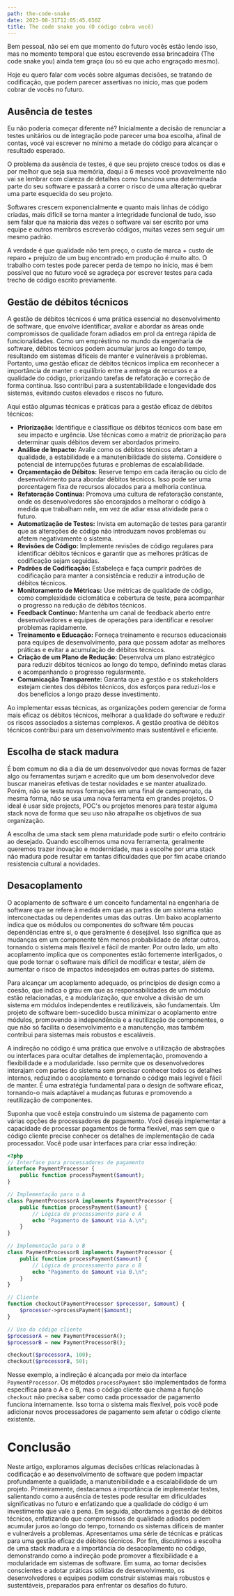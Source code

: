 ```yaml
---
path: the-code-snake
date: 2023-08-31T12:05:45.650Z
title: The code snake you (O código cobra você)
---
```

Bem pessoal, não sei em que momento do futuro vocês estão lendo isso, mas no momento temporal que estou escrevendo essa brincadeira (The code snake you) ainda tem graça (ou só eu que acho engraçado mesmo).

Hoje eu quero falar com vocês sobre algumas decisões, se tratando de codificação, que podem parecer assertivas no inicio, mas que podem cobrar de vocês no futuro.

## Ausência de testes

Eu não poderia começar diferente né? Inicialmente a decisão de renunciar a testes unitários ou de integração pode parecer uma boa escolha, afinal de contas, você vai escrever no mínimo a metade do código para alcançar o resultado esperado.

O problema da ausência de testes, é que seu projeto cresce todos os dias e por melhor que seja sua memória, daqui a 6 meses você provavelmente não vai se lembrar com clareza de detalhes como funciona uma determinada parte do seu software e passará a correr o risco de uma alteração quebrar uma parte esquecida do seu projeto.

Softwares crescem exponencialmente e quanto mais linhas de código criadas, mais difícil se torna manter a integridade funcional de tudo, isso sem falar que na maioria das vezes o software vai ser escrito por uma equipe e outros membros escreverão códigos, muitas vezes sem seguir um mesmo padrão.

A verdade é que qualidade não tem preço, o custo de marca + custo de reparo + prejuízo de um bug encontrado em produção é muito alto. O trabalho com testes pode parecer perda de tempo no início, mas é bem possível que no futuro você se agradeça por escrever testes para cada trecho de código escrito previamente. 

## Gestão de débitos técnicos

A gestão de débitos técnicos é uma prática essencial no desenvolvimento de software, que envolve identificar, avaliar e abordar as áreas onde compromissos de qualidade foram adiados em prol da entrega rápida de funcionalidades. Como um empréstimo no mundo da engenharia de software, débitos técnicos podem acumular juros ao longo do tempo, resultando em sistemas difíceis de manter e vulneráveis a problemas. Portanto, uma gestão eficaz de débitos técnicos implica em reconhecer a importância de manter o equilíbrio entre a entrega de recursos e a qualidade do código, priorizando tarefas de refatoração e correção de forma contínua. Isso contribui para a sustentabilidade e longevidade dos sistemas, evitando custos elevados e riscos no futuro.

Aqui estão algumas técnicas e práticas para a gestão eficaz de débitos técnicos:

* **Priorização:** Identifique e classifique os débitos técnicos com base em seu impacto e urgência. Use técnicas como a matriz de priorização para determinar quais débitos devem ser abordados primeiro.  
* **Análise de Impacto:** Avalie como os débitos técnicos afetam a qualidade, a estabilidade e a manutenibilidade do sistema. Considere o potencial de interrupções futuras e problemas de escalabilidade.
* **Orçamentação de Débitos:** Reserve tempo em cada iteração ou ciclo de desenvolvimento para abordar débitos técnicos. Isso pode ser uma porcentagem fixa de recursos alocados para a melhoria contínua.
* **Refatoração Contínua:** Promova uma cultura de refatoração constante, onde os desenvolvedores são encorajados a melhorar o código à medida que trabalham nele, em vez de adiar essa atividade para o futuro.
* **Automatização de Testes:** Invista em automação de testes para garantir que as alterações de código não introduzam novos problemas ou afetem negativamente o sistema.
* **Revisões de Código:** Implemente revisões de código regulares para identificar débitos técnicos e garantir que as melhores práticas de codificação sejam seguidas.
* **Padrões de Codificação:** Estabeleça e faça cumprir padrões de codificação para manter a consistência e reduzir a introdução de débitos técnicos.
* **Monitoramento de Métricas:** Use métricas de qualidade de código, como complexidade ciclomática e cobertura de teste, para acompanhar o progresso na redução de débitos técnicos.
* **Feedback Contínuo:** Mantenha um canal de feedback aberto entre desenvolvedores e equipes de operações para identificar e resolver problemas rapidamente.
* **Treinamento e Educação:** Forneça treinamento e recursos educacionais para equipes de desenvolvimento, para que possam adotar as melhores práticas e evitar a acumulação de débitos técnicos.
* **Criação de um Plano de Redução:** Desenvolva um plano estratégico para reduzir débitos técnicos ao longo do tempo, definindo metas claras e acompanhando o progresso regularmente.
* **Comunicação Transparente:** Garanta que a gestão e os stakeholders estejam cientes dos débitos técnicos, dos esforços para reduzi-los e dos benefícios a longo prazo desse investimento.

Ao implementar essas técnicas, as organizações podem gerenciar de forma mais eficaz os débitos técnicos, melhorar a qualidade do software e reduzir os riscos associados a sistemas complexos. A gestão proativa de débitos técnicos contribui para um desenvolvimento mais sustentável e eficiente.

## Escolha de stack madura

É﻿ bem comum no dia a dia de um desenvolvedor que novas formas de fazer algo ou ferramentas surjam e acredito que um bom desenvolvedor deve buscar maneiras efetivas de testar novidades e se manter atualizado. Porém, não se testa novas formações em uma final de campeonato, da mesma forma, não se usa uma nova ferramenta em grandes projetos. O ideal é usar side projects, POC's ou projetos menores para testar alguma stack nova de forma que seu uso não atrapalhe os objetivos de sua organização.

A﻿ escolha de uma stack sem plena maturidade pode surtir o efeito contrário ao desejado. Quando escolhemos uma nova ferramenta, geralmente queremos trazer inovação e modernidade, mas a escolhe por uma stack não madura pode resultar em tantas dificuldades que por fim acabe criando resistencia cultural a novidades.

## Desacoplamento

O acoplamento de software é um conceito fundamental na engenharia de software que se refere à medida em que as partes de um sistema estão interconectadas ou dependentes umas das outras. Um baixo acoplamento indica que os módulos ou componentes do software têm poucas dependências entre si, o que geralmente é desejável. Isso significa que as mudanças em um componente têm menos probabilidade de afetar outros, tornando o sistema mais flexível e fácil de manter. Por outro lado, um alto acoplamento implica que os componentes estão fortemente interligados, o que pode tornar o software mais difícil de modificar e testar, além de aumentar o risco de impactos indesejados em outras partes do sistema.

Para alcançar um acoplamento adequado, os princípios de design como a coesão, que indica o grau em que as responsabilidades de um módulo estão relacionadas, e a modularização, que envolve a divisão de um sistema em módulos independentes e reutilizáveis, são fundamentais. Um projeto de software bem-sucedido busca minimizar o acoplamento entre módulos, promovendo a independência e a reutilização de componentes, o que não só facilita o desenvolvimento e a manutenção, mas também contribui para sistemas mais robustos e escaláveis.

A indireção no código é uma prática que envolve a utilização de abstrações ou interfaces para ocultar detalhes de implementação, promovendo a flexibilidade e a modularidade. Isso permite que os desenvolvedores interajam com partes do sistema sem precisar conhecer todos os detalhes internos, reduzindo o acoplamento e tornando o código mais legível e fácil de manter. É uma estratégia fundamental para o design de software eficaz, tornando-o mais adaptável a mudanças futuras e promovendo a reutilização de componentes.

Suponha que você esteja construindo um sistema de pagamento com várias opções de processadores de pagamento. Você deseja implementar a capacidade de processar pagamentos de forma flexível, mas sem que o código cliente precise conhecer os detalhes de implementação de cada processador. Você pode usar interfaces para criar essa indireção:

```php
<?php
// Interface para processadores de pagamento
interface PaymentProcessor {
    public function processPayment($amount);
}

// Implementação para o A
class PaymentProcessorA implements PaymentProcessor {
    public function processPayment($amount) {
        // Lógica de processamento para o A
        echo "Pagamento de $amount via A.\n";
    }
}

// Implementação para o B
class PaymentProcessorB implements PaymentProcessor {
    public function processPayment($amount) {
        // Lógica de processamento para o B
        echo "Pagamento de $amount via B.\n";
    }
}

// Cliente
function checkout(PaymentProcessor $processor, $amount) {
    $processor->processPayment($amount);
}

// Uso do código cliente
$processorA = new PaymentProcessorA();
$processorB = new PaymentProcessorB();

checkout($processorA, 100);
checkout($processorB, 50);
```

﻿Nesse exemplo, a indireção é alcançada por meio da interface `PaymentProcessor`. Os métodos `processPayment` são implementados de forma específica para o A e o B, mas o código cliente que chama a função `checkout` não precisa saber como cada processador de pagamento funciona internamente. Isso torna o sistema mais flexível, pois você pode adicionar novos processadores de pagamento sem afetar o código cliente existente.

# Conclusão

Neste artigo, exploramos algumas decisões críticas relacionadas à codificação e ao desenvolvimento de software que podem impactar profundamente a qualidade, a manutenibilidade e a escalabilidade de um projeto. Primeiramente, destacamos a importância de implementar testes, salientando como a ausência de testes pode resultar em dificuldades significativas no futuro e enfatizando que a qualidade do código é um investimento que vale a pena. Em seguida, abordamos a gestão de débitos técnicos, enfatizando que compromissos de qualidade adiados podem acumular juros ao longo do tempo, tornando os sistemas difíceis de manter e vulneráveis a problemas. Apresentamos uma série de técnicas e práticas para uma gestão eficaz de débitos técnicos. Por fim, discutimos a escolha de uma stack madura e a importância do desacoplamento no código, demonstrando como a indireção pode promover a flexibilidade e a modularidade em sistemas de software. Em suma, ao tomar decisões conscientes e adotar práticas sólidas de desenvolvimento, os desenvolvedores e equipes podem construir sistemas mais robustos e sustentáveis, preparados para enfrentar os desafios do futuro.
